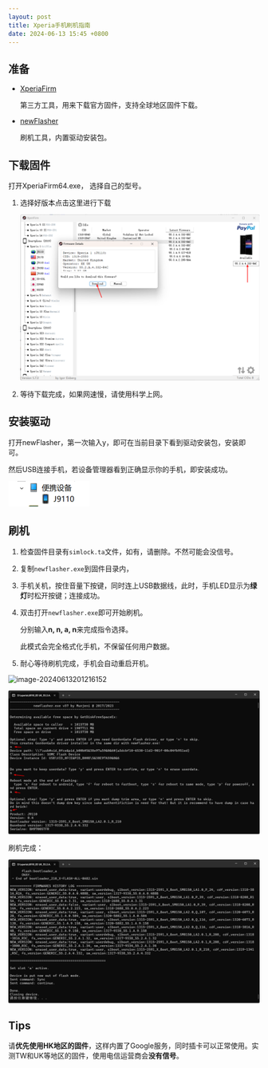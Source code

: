```yaml
---
layout: post
title: Xperia手机刷机指南
date: 2024-06-13 15:45 +0800
---
```

## 准备

- [XperiaFirm](https://xdaforums.com/t/tool-xperifirm-xperia-firmware-downloader-v5-7-0.2834142/)

  第三方工具，用来下载官方固件，支持全球地区固件下载。

- [newFlasher](https://xdaforums.com/t/tool-newflasher-xperia-command-line-flasher.3619426/)

  刷机工具，内置驱动安装包。

## 下载固件

打开XperiaFirm64.exe， 选择自己的型号。

1. 选择好版本点击这里进行下载

   <img src="../assets/2024-06-13-xperia手机刷机指南/image-20240613195737201.png" alt="image-20240613195737201" style="zoom:67%;" />

2. 等待下载完成，如果网速慢，请使用科学上网。

## 安装驱动

打开newFlasher，第一次输入y，即可在当前目录下看到驱动安装包，安装即可。

然后USB连接手机，若设备管理器看到正确显示你的手机，即安装成功。

![image-20240613195944533](../assets/2024-06-13-xperia手机刷机指南/image-20240613195944533.png)



## 刷机

1. 检查固件目录有`simlock.ta`文件，如有，请删除。不然可能会没信号。

2. 复制`newflasher.exe`到固件目录内，

3. 手机关机，按住音量下按键，同时连上USB数据线，此时，手机LED显示为**绿灯**时松开按键；连接成功。

4. 双击打开`newflasher.exe`即可开始刷机。

   分别输入**n, n, a, n**来完成指令选择。

   此模式会完全格式化手机，不保留任何用户数据。

5. 耐心等待刷机完成，手机会自动重启开机。

![image-20240613201216152](./assets/image-20240613201216152.png)



<img src="../assets/2024-06-13-xperia手机刷机指南/image-20240613200830499.png" alt="image-20240613200830499" style="zoom:67%;" />

刷机完成：

<img src="../assets/2024-06-13-xperia手机刷机指南/image-20240613200931977.png" alt="image-20240613200931977" style="zoom:67%;" />

## Tips

请**优先使用HK地区的固件**，这样内置了Google服务，同时插卡可以正常使用。实测TW和UK等地区的固件，使用电信运营商会**没有信号**。
